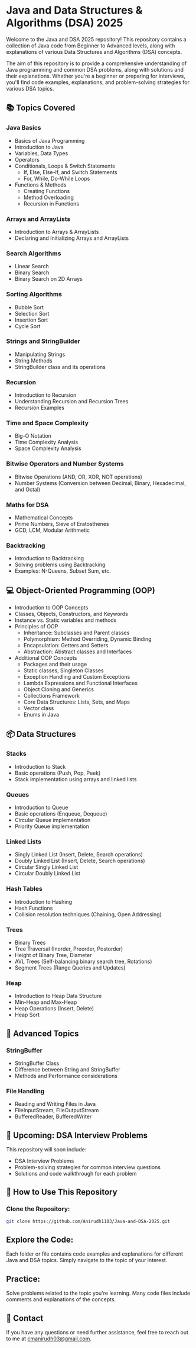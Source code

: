 # Java and Data Structures & Algorithms (DSA) 2025

Welcome to the Java and DSA 2025 repository! This repository contains a collection of Java code from Beginner to Advanced levels, along with explanations of various Data Structures and Algorithms (DSA) concepts.

The aim of this repository is to provide a comprehensive understanding of Java programming and common DSA problems, along with solutions and their explanations. Whether you're a beginner or preparing for interviews, you'll find code examples, explanations, and problem-solving strategies for various DSA topics.

## 📚 Topics Covered

### Java Basics
- Basics of Java Programming
- Introduction to Java
- Variables, Data Types
- Operators
- Conditionals, Loops & Switch Statements
  - If, Else, Else-If, and Switch Statements
  - For, While, Do-While Loops
- Functions & Methods
  - Creating Functions
  - Method Overloading
  - Recursion in Functions
### Arrays and ArrayLists
  - Introduction to Arrays & ArrayLists
  - Declaring and Initializing Arrays and ArrayLists

### Search Algorithms
- Linear Search
- Binary Search
- Binary Search on 2D Arrays

### Sorting Algorithms
- Bubble Sort
- Selection Sort
- Insertion Sort
- Cycle Sort

### Strings and StringBuilder
- Manipulating Strings
- String Methods
- StringBuilder class and its operations

### Recursion
- Introduction to Recursion
- Understanding Recursion and Recursion Trees
- Recursion Examples

### Time and Space Complexity
- Big-O Notation
- Time Complexity Analysis
- Space Complexity Analysis

### Bitwise Operators and Number Systems
- Bitwise Operations (AND, OR, XOR, NOT operations)
- Number Systems (Conversion between Decimal, Binary, Hexadecimal, and Octal)

### Maths for DSA
- Mathematical Concepts
- Prime Numbers, Sieve of Eratosthenes
- GCD, LCM, Modular Arithmetic

### Backtracking
- Introduction to Backtracking
- Solving problems using Backtracking
- Examples: N-Queens, Subset Sum, etc.

## 💻 Object-Oriented Programming (OOP)
- Introduction to OOP Concepts
- Classes, Objects, Constructors, and Keywords
- Instance vs. Static variables and methods
- Principles of OOP
  - Inheritance: Subclasses and Parent classes
  - Polymorphism: Method Overriding, Dynamic Binding
  - Encapsulation: Getters and Setters
  - Abstraction: Abstract classes and Interfaces
- Additional OOP Concepts
  - Packages and their usage
  - Static classes, Singleton Classes
  - Exception Handling and Custom Exceptions
  - Lambda Expressions and Functional Interfaces
  - Object Cloning and Generics
  - Collections Framework
  - Core Data Structures: Lists, Sets, and Maps
  - Vector class
  - Enums in Java

## 📦 Data Structures

### Stacks
- Introduction to Stack
- Basic operations (Push, Pop, Peek)
- Stack implementation using arrays and linked lists

### Queues
- Introduction to Queue
- Basic operations (Enqueue, Dequeue)
- Circular Queue implementation
- Priority Queue implementation

### Linked Lists
- Singly Linked List (Insert, Delete, Search operations)
- Doubly Linked List (Insert, Delete, Search operations)
- Circular Singly Linked List
- Circular Doubly Linked List

### Hash Tables
- Introduction to Hashing
- Hash Functions
- Collision resolution techniques (Chaining, Open Addressing)

### Trees
- Binary Trees
- Tree Traversal (Inorder, Preorder, Postorder)
- Height of Binary Tree, Diameter
- AVL Trees (Self-balancing binary search tree, Rotations)
- Segment Trees (Range Queries and Updates)

### Heap
- Introduction to Heap Data Structure
- Min-Heap and Max-Heap
- Heap Operations (Insert, Delete)
- Heap Sort

## 📂 Advanced Topics

### StringBuffer
- StringBuffer Class
- Difference between String and StringBuffer
- Methods and Performance considerations

### File Handling
- Reading and Writing Files in Java
- FileInputStream, FileOutputStream
- BufferedReader, BufferedWriter

## 📑 Upcoming: DSA Interview Problems
This repository will soon include:

- DSA Interview Problems
- Problem-solving strategies for common interview questions
- Solutions and code walkthrough for each problem

## 🚀 How to Use This Repository

### Clone the Repository:

```bash
git clone https://github.com/Anirudh1103/Java-and-DSA-2025.git
```

## Explore the Code:
Each folder or file contains code examples and explanations for different Java and DSA topics. Simply navigate to the topic of your interest.

## Practice:
Solve problems related to the topic you're learning. Many code files include comments and explanations of the concepts.

## 📧 Contact
If you have any questions or need further assistance, feel free to reach out to me at cmanirudh03@gmail.com.
